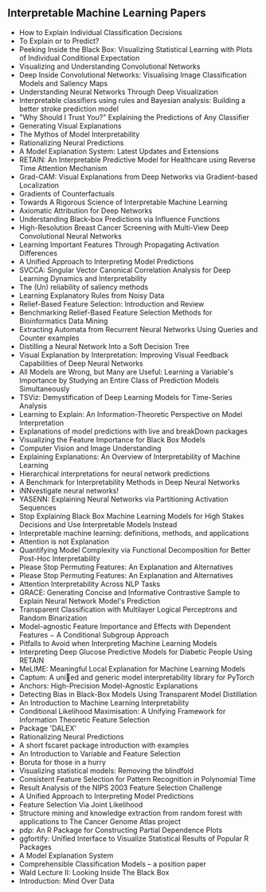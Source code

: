 
<h2>Interpretable Machine Learning Papers</h2>


<ul>

                             

 <li><a target="_blank" href="https://github.com/manjunath5496/Interpretable-Machine-Learning-Papers/blob/master/imb(1).pdf" style="text-decoration:none;">How to Explain Individual Classification Decisions</a></li>

 <li><a target="_blank" href="https://github.com/manjunath5496/Interpretable-Machine-Learning-Papers/blob/master/imb(2).pdf" style="text-decoration:none;">To Explain or to Predict?</a></li>

<li><a target="_blank" href="https://github.com/manjunath5496/Interpretable-Machine-Learning-Papers/blob/master/imb(3).pdf" style="text-decoration:none;">Peeking Inside the Black Box: Visualizing Statistical Learning with Plots of Individual Conditional Expectation</a></li>
 <li><a target="_blank" href="https://github.com/manjunath5496/Interpretable-Machine-Learning-Papers/blob/master/imb(4).pdf" style="text-decoration:none;">Visualizing and Understanding Convolutional Networks</a></li>                              
<li><a target="_blank" href="https://github.com/manjunath5496/Interpretable-Machine-Learning-Papers/blob/master/imb(5).pdf" style="text-decoration:none;">Deep Inside Convolutional Networks: Visualising Image Classification Models and Saliency Maps</a></li>
<li><a target="_blank" href="https://github.com/manjunath5496/Interpretable-Machine-Learning-Papers/blob/master/imb(6).pdf" style="text-decoration:none;">Understanding Neural Networks Through Deep Visualization</a></li>
 <li><a target="_blank" href="https://github.com/manjunath5496/Interpretable-Machine-Learning-Papers/blob/master/imb(7).pdf" style="text-decoration:none;">Interpretable classifiers using rules and Bayesian analysis: Building a better stroke prediction model</a></li>

 <li><a target="_blank" href="https://github.com/manjunath5496/Interpretable-Machine-Learning-Papers/blob/master/imb(8).pdf" style="text-decoration:none;"> "Why Should I Trust You?" Explaining the Predictions of Any Classifier </a></li>
   <li><a target="_blank" href="https://github.com/manjunath5496/Interpretable-Machine-Learning-Papers/blob/master/imb(9).pdf" style="text-decoration:none;">Generating Visual Explanations</a></li>
  
   
 <li><a target="_blank" href="https://github.com/manjunath5496/Interpretable-Machine-Learning-Papers/blob/master/imb(10).pdf" style="text-decoration:none;">The Mythos of Model Interpretability </a></li>                              
<li><a target="_blank" href="https://github.com/manjunath5496/Interpretable-Machine-Learning-Papers/blob/master/imb(11).pdf" style="text-decoration:none;">Rationalizing Neural Predictions</a></li>
<li><a target="_blank" href="https://github.com/manjunath5496/Interpretable-Machine-Learning-Papers/blob/master/imb(12).pdf" style="text-decoration:none;">A Model Explanation System: Latest Updates and Extensions</a></li>
<li><a target="_blank" href="https://github.com/manjunath5496/Interpretable-Machine-Learning-Papers/blob/master/imb(13).pdf" style="text-decoration:none;">RETAIN: An Interpretable Predictive Model for Healthcare using Reverse Time Attention Mechanism</a></li>

<li><a target="_blank" href="https://github.com/manjunath5496/Interpretable-Machine-Learning-Papers/blob/master/imb(14).pdf" style="text-decoration:none;">Grad-CAM: Visual Explanations from Deep Networks via Gradient-based Localization</a></li>
                              
<li><a target="_blank" href="https://github.com/manjunath5496/Interpretable-Machine-Learning-Papers/blob/master/imb(15).pdf" style="text-decoration:none;">Gradients of Counterfactuals</a></li>

<li><a target="_blank" href="https://github.com/manjunath5496/Interpretable-Machine-Learning-Papers/blob/master/imb(16).pdf" style="text-decoration:none;">Towards A Rigorous Science of Interpretable Machine Learning</a></li>

  <li><a target="_blank" href="https://github.com/manjunath5496/Interpretable-Machine-Learning-Papers/blob/master/imb(17).pdf" style="text-decoration:none;">Axiomatic Attribution for Deep Networks</a></li>   
  
<li><a target="_blank" href="https://github.com/manjunath5496/Interpretable-Machine-Learning-Papers/blob/master/imb(18).pdf" style="text-decoration:none;">Understanding Black-box Predictions via Influence Functions</a></li> 

  
<li><a target="_blank" href="https://github.com/manjunath5496/Interpretable-Machine-Learning-Papers/blob/master/imb(19).pdf" style="text-decoration:none;">High-Resolution Breast Cancer Screening with Multi-View Deep Convolutional Neural Networks</a></li> 

<li><a target="_blank" href="https://github.com/manjunath5496/Interpretable-Machine-Learning-Papers/blob/master/imb(20).pdf" style="text-decoration:none;">Learning Important Features Through Propagating Activation Differences</a></li>

<li><a target="_blank" href="https://github.com/manjunath5496/Interpretable-Machine-Learning-Papers/blob/master/imb(21).pdf" style="text-decoration:none;">A Unified Approach to Interpreting Model Predictions</a></li>
<li><a target="_blank" href="https://github.com/manjunath5496/Interpretable-Machine-Learning-Papers/blob/master/imb(22).pdf" style="text-decoration:none;">SVCCA: Singular Vector Canonical Correlation Analysis for Deep Learning Dynamics and Interpretability</a></li> 
 <li><a target="_blank" href="https://github.com/manjunath5496/Interpretable-Machine-Learning-Papers/blob/master/imb(23).pdf" style="text-decoration:none;">The (Un) reliability of saliency methods</a></li> 
 

   <li><a target="_blank" href="https://github.com/manjunath5496/Interpretable-Machine-Learning-Papers/blob/master/imb(24).pdf" style="text-decoration:none;">Learning Explanatory Rules from Noisy Data</a></li>
 
   <li><a target="_blank" href="https://github.com/manjunath5496/Interpretable-Machine-Learning-Papers/blob/master/imb(25).pdf" style="text-decoration:none;">Relief-Based Feature Selection: Introduction and Review</a></li>                              
 <li><a target="_blank" href="https://github.com/manjunath5496/Interpretable-Machine-Learning-Papers/blob/master/imb(26).pdf" style="text-decoration:none;">Benchmarking Relief-Based Feature Selection Methods for Bioinformatics Data Mining</a></li>
 <li><a target="_blank" href="https://github.com/manjunath5496/Interpretable-Machine-Learning-Papers/blob/master/imb(27).pdf" style="text-decoration:none;">Extracting Automata from Recurrent Neural Networks Using Queries and Counter examples</a></li>
   
 
   <li><a target="_blank" href="https://github.com/manjunath5496/Interpretable-Machine-Learning-Papers/blob/master/imb(28).pdf" style="text-decoration:none;">Distilling a Neural Network Into a Soft Decision Tree</a></li>
 
   <li><a target="_blank" href="https://github.com/manjunath5496/Interpretable-Machine-Learning-Papers/blob/master/imb(29).pdf" style="text-decoration:none;">Visual Explanation by Interpretation: Improving Visual Feedback Capabilities of Deep Neural Networks </a></li>                              

  <li><a target="_blank" href="https://github.com/manjunath5496/Interpretable-Machine-Learning-Papers/blob/master/imb(30).pdf" style="text-decoration:none;">All Models are Wrong, but Many are Useful: Learning a Variable's Importance by Studying an Entire Class of Prediction Models Simultaneously</a></li>
 
   <li><a target="_blank" href="https://github.com/manjunath5496/Interpretable-Machine-Learning-Papers/blob/master/imb(31).pdf" style="text-decoration:none;">TSViz: Demystification of Deep Learning Models for Time-Series Analysis</a></li> 
    <li><a target="_blank" href="https://github.com/manjunath5496/Interpretable-Machine-Learning-Papers/blob/master/imb(32).pdf" style="text-decoration:none;">Learning to Explain: An Information-Theoretic Perspective on Model Interpretation</a></li> 

   <li><a target="_blank" href="https://github.com/manjunath5496/Interpretable-Machine-Learning-Papers/blob/master/imb(33).pdf" style="text-decoration:none;">Explanations of model predictions with live and breakDown packages</a></li>                              

  <li><a target="_blank" href="https://github.com/manjunath5496/Interpretable-Machine-Learning-Papers/blob/master/imb(34).pdf" style="text-decoration:none;">Visualizing the Feature Importance for Black Box Models</a></li> 
 
  <li><a target="_blank" href="https://github.com/manjunath5496/Interpretable-Machine-Learning-Papers/blob/master/imb(35).pdf" style="text-decoration:none;">Computer Vision and Image Understanding</a></li> 

  <li><a target="_blank" href="https://github.com/manjunath5496/Interpretable-Machine-Learning-Papers/blob/master/imb(36).pdf" style="text-decoration:none;">Explaining Explanations: An Overview of Interpretability of Machine Learning</a></li> 
 
<li><a target="_blank" href="https://github.com/manjunath5496/Interpretable-Machine-Learning-Papers/blob/master/imb(37).pdf" style="text-decoration:none;">Hierarchical interpretations for neural network predictions</a></li>
 <li><a target="_blank" href="https://github.com/manjunath5496/Interpretable-Machine-Learning-Papers/blob/master/imb(38).pdf" style="text-decoration:none;">A Benchmark for Interpretability Methods in Deep Neural Networks</a></li>
<li><a target="_blank" href="https://github.com/manjunath5496/Interpretable-Machine-Learning-Papers/blob/master/imb(39).pdf" style="text-decoration:none;">iNNvestigate neural networks!</a></li>
 <li><a target="_blank" href="https://github.com/manjunath5496/Interpretable-Machine-Learning-Papers/blob/master/imb(40).pdf" style="text-decoration:none;">YASENN: Explaining Neural Networks via Partitioning Activation Sequences</a></li>                              
<li><a target="_blank" href="https://github.com/manjunath5496/Interpretable-Machine-Learning-Papers/blob/master/imb(41).pdf" style="text-decoration:none;">Stop Explaining Black Box Machine Learning Models for High Stakes Decisions and Use Interpretable Models Instead</a></li>
<li><a target="_blank" href="https://github.com/manjunath5496/Interpretable-Machine-Learning-Papers/blob/master/imb(42).pdf" style="text-decoration:none;">Interpretable machine learning: definitions, methods, and applications</a></li>
 
  <li><a target="_blank" href="https://github.com/manjunath5496/Interpretable-Machine-Learning-Papers/blob/master/imb(43).pdf" style="text-decoration:none;">Attention is not Explanation</a></li>
 <li><a target="_blank" href="https://github.com/manjunath5496/Interpretable-Machine-Learning-Papers/blob/master/imb(44).pdf" style="text-decoration:none;">Quantifying Model Complexity via Functional Decomposition for Better Post-Hoc Interpretability</a></li>
   <li><a target="_blank" href="https://github.com/manjunath5496/Interpretable-Machine-Learning-Papers/blob/master/imb(45).pdf" style="text-decoration:none;">Please Stop Permuting Features: An Explanation and Alternatives</a></li>  
   
<li><a target="_blank" href="https://github.com/manjunath5496/Interpretable-Machine-Learning-Papers/blob/master/imb(46).pdf" style="text-decoration:none;">Please Stop Permuting Features: An Explanation and Alternatives</a></li> 
                             
<li><a target="_blank" href="https://github.com/manjunath5496/Interpretable-Machine-Learning-Papers/blob/master/imb(47).pdf" style="text-decoration:none;">Attention Interpretability Across NLP Tasks</a></li>
<li><a target="_blank" href="https://github.com/manjunath5496/Interpretable-Machine-Learning-Papers/blob/master/imb(48).pdf" style="text-decoration:none;">GRACE: Generating Concise and Informative Contrastive Sample to Explain Neural Network Model's Prediction</a></li>

<li><a target="_blank" href="https://github.com/manjunath5496/Interpretable-Machine-Learning-Papers/blob/master/imb(49).pdf" style="text-decoration:none;">Transparent Classification with Multilayer Logical Perceptrons and Random Binarization</a></li>
                              
<li><a target="_blank" href="https://github.com/manjunath5496/Interpretable-Machine-Learning-Papers/blob/master/imb(50).pdf" style="text-decoration:none;">Model-agnostic Feature Importance and Effects with Dependent Features &minus; A Conditional Subgroup Approach</a></li>
<li><a target="_blank" href="https://github.com/manjunath5496/Interpretable-Machine-Learning-Papers/blob/master/imb(51).pdf" style="text-decoration:none;">Pitfalls to Avoid when Interpreting Machine Learning Models</a></li>
<li><a target="_blank" href="https://github.com/manjunath5496/Interpretable-Machine-Learning-Papers/blob/master/imb(52).pdf" style="text-decoration:none;">Interpreting Deep Glucose Predictive Models for Diabetic People Using RETAIN</a></li>

<li><a target="_blank" href="https://github.com/manjunath5496/Interpretable-Machine-Learning-Papers/blob/master/imb(53).pdf" style="text-decoration:none;">MeLIME: Meaningful Local Explanation for Machine Learning Models</a></li>
 
<li><a target="_blank" href="https://github.com/manjunath5496/Interpretable-Machine-Learning-Papers/blob/master/imb(54).pdf" style="text-decoration:none;">Captum: A unied and generic model interpretability library for PyTorch </a></li>

<li><a target="_blank" href="https://github.com/manjunath5496/Interpretable-Machine-Learning-Papers/blob/master/imb(55).pdf" style="text-decoration:none;">Anchors: High-Precision Model-Agnostic Explanations</a></li>
 
  <li><a target="_blank" href="https://github.com/manjunath5496/Interpretable-Machine-Learning-Papers/blob/master/imb(56).pdf" style="text-decoration:none;">Detecting Bias in Black-Box Models Using Transparent Model Distillation </a></li>                              

  <li><a target="_blank" href="https://github.com/manjunath5496/Interpretable-Machine-Learning-Papers/blob/master/imb(57).pdf" style="text-decoration:none;">An Introduction to Machine Learning Interpretability</a></li>
 
   <li><a target="_blank" href="https://github.com/manjunath5496/Interpretable-Machine-Learning-Papers/blob/master/imb(58).pdf" style="text-decoration:none;">Conditional Likelihood Maximisation: A Unifying Framework for Information Theoretic Feature Selection</a></li>
    <li><a target="_blank" href="https://github.com/manjunath5496/Interpretable-Machine-Learning-Papers/blob/master/imb(59).pdf" style="text-decoration:none;">Package 'DALEX'</a></li>
 
  <li><a target="_blank" href="https://github.com/manjunath5496/Interpretable-Machine-Learning-Papers/blob/master/imb(60).pdf" style="text-decoration:none;">Rationalizing Neural Predictions </a></li>
 
   <li><a target="_blank" href="https://github.com/manjunath5496/Interpretable-Machine-Learning-Papers/blob/master/imb(61).pdf" style="text-decoration:none;">A short fscaret package introduction with examples</a></li>
 
   <li><a target="_blank" href="https://github.com/manjunath5496/Interpretable-Machine-Learning-Papers/blob/master/imb(62).pdf" style="text-decoration:none;">An Introduction to Variable and Feature Selection</a></li>
 
   <li><a target="_blank" href="https://github.com/manjunath5496/Interpretable-Machine-Learning-Papers/blob/master/imb(63).pdf" style="text-decoration:none;">Boruta for those in a hurry</a></li>                              

  <li><a target="_blank" href="https://github.com/manjunath5496/Interpretable-Machine-Learning-Papers/blob/master/imb(64).pdf" style="text-decoration:none;">Visualizing statistical models: Removing the blindfold</a></li>
 
   <li><a target="_blank" href="https://github.com/manjunath5496/Interpretable-Machine-Learning-Papers/blob/master/imb(65).pdf" style="text-decoration:none;">Consistent Feature Selection for Pattern Recognition in Polynomial Time</a></li> 

   <li><a target="_blank" href="https://github.com/manjunath5496/Interpretable-Machine-Learning-Papers/blob/master/imb(66).pdf" style="text-decoration:none;">Result Analysis of the NIPS 2003 Feature Selection Challenge</a></li> 
 
   <li><a target="_blank" href="https://github.com/manjunath5496/Interpretable-Machine-Learning-Papers/blob/master/imb(67).pdf" style="text-decoration:none;">A Unified Approach to Interpreting Model Predictions</a></li>                              

  <li><a target="_blank" href="https://github.com/manjunath5496/Interpretable-Machine-Learning-Papers/blob/master/imb(68).pdf" style="text-decoration:none;">Feature Selection Via Joint Likelihood</a></li> 
 
  
   <li><a target="_blank" href="https://github.com/manjunath5496/Interpretable-Machine-Learning-Papers/blob/master/imb(69).pdf" style="text-decoration:none;">Structure mining and knowledge extraction from random forest with applications to The Cancer Genome Atlas project</a></li>                              

  <li><a target="_blank" href="https://github.com/manjunath5496/Interpretable-Machine-Learning-Papers/blob/master/imb(70).pdf" style="text-decoration:none;">pdp: An R Package for Constructing Partial Dependence Plots</a></li> 
  
 
 <li><a target="_blank" href="https://github.com/manjunath5496/Interpretable-Machine-Learning-Papers/blob/master/imb(71).pdf" style="text-decoration:none;">ggfortify: Unified Interface to Visualize Statistical Results of Popular R Packages</a></li>
 
 <li><a target="_blank" href="https://github.com/manjunath5496/Interpretable-Machine-Learning-Papers/blob/master/imb(72).pdf" style="text-decoration:none;">A Model Explanation System</a></li> 
 
 
 <li><a target="_blank" href="https://github.com/manjunath5496/Interpretable-Machine-Learning-Papers/blob/master/imb(73).pdf" style="text-decoration:none;">Comprehensible Classification Models – a position paper</a></li>
  <li><a target="_blank" href="https://github.com/manjunath5496/Interpretable-Machine-Learning-Papers/blob/master/imb(74).pdf" style="text-decoration:none;">Wald Lecture II:
Looking Inside The Black Box</a></li>
    <li><a target="_blank" href="https://github.com/manjunath5496/Interpretable-Machine-Learning-Papers/blob/master/imb(75).pdf" style="text-decoration:none;">Introduction: Mind Over Data</a></li>                        
</ul>

